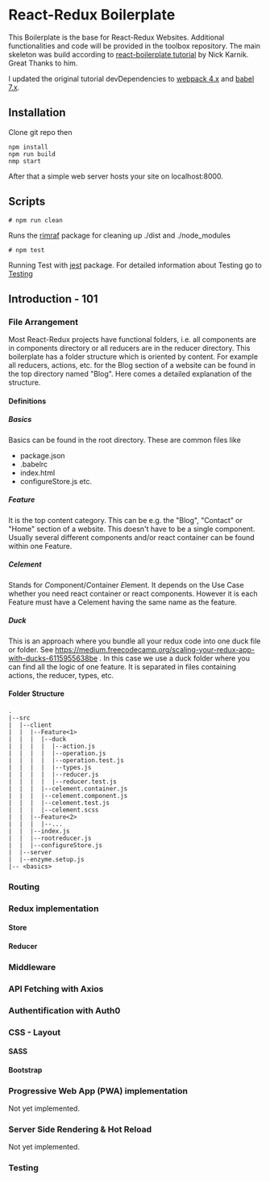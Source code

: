# React-Redux Boilerplate

This Boilerplate is the base for React-Redux Websites. Additional functionalities and code will be provided in the toolbox repository. The main skeleton was build according to [react-boilerplate tutorial](https://medium.freecodecamp.org/how-to-build-your-own-react-boilerplate-2f8cbbeb9b3f) by Nick Karnik. Great Thanks to him.

I updated the original tutorial devDependencies to [webpack 4.x](https://webpack.js.org/) and [babel 7.x](https://babeljs.io/).

## Installation
Clone git repo then

    npm install
    npm run build
    nmp start

After that a simple web server hosts your site on localhost:8000.

## Scripts

    # npm run clean

Runs the [rimraf](https://www.npmjs.com/package/rimraf) package for cleaning up ./dist and ./node_modules

    # npm test

Running Test with [jest](https://jestjs.io/docs/en/getting-started) package. For detailed information about Testing go to [Testing](###Testing)

## Introduction - 101
### File Arrangement
Most React-Redux projects have functional folders, i.e. all components are in components directory or all reducers are in the reducer directory.
This boilerplate has a folder structure which is oriented by content. For example all reducers, actions, etc. for the Blog section of a website can be found in
the top directory named "Blog".
Here comes a detailed explanation of the structure.

#### Definitions
##### Basics
Basics can be found in the root directory. These are common files like
- package.json
- .babelrc
- index.html
- configureStore.js
etc.

##### Feature
It is the top content category. This can be e.g. the "Blog", "Contact" or "Home" section of a website. This doesn't have to be a single component. Usually several different components and/or
react container can be found within one Feature.

##### Celement
Stands for *C*omponent/*C*ontainer *E*lement. It depends on the Use Case whether you need react container or react components. However it is each Feature must have a Celement having the same name
as the feature.

##### Duck
This is an approach where you bundle all your redux code into one duck file or folder. See https://medium.freecodecamp.org/scaling-your-redux-app-with-ducks-6115955638be . In this case we use a duck folder where you can
find all the logic of one feature. It is separated in files containing actions, the reducer, types, etc.

#### Folder Structure
    .
    |--src
    |  |--client
    |  |  |--Feature<1>
    |  |  |  |--duck
    |  |  |  |  |--action.js
    |  |  |  |  |--operation.js
    |  |  |  |  |--operation.test.js
    |  |  |  |  |--types.js
    |  |  |  |  |--reducer.js
    |  |  |  |  |--reducer.test.js
    |  |  |  |--celement.container.js
    |  |  |  |--celement.component.js
    |  |  |  |--celement.test.js
    |  |  |  |--celement.scss
    |  |  |--Feature<2>
    |  |  |  |--...
    |  |  |--index.js
    |  |  |--rootreducer.js
    |  |  |--configureStore.js
    |  |--server
    |  |--enzyme.setup.js
    |-- <basics>


### Routing

### Redux implementation
#### Store

#### Reducer

### Middleware


### API Fetching with Axios

### Authentification with Auth0

### CSS - Layout
#### SASS
#### Bootstrap

### Progressive Web App (PWA) implementation
Not yet implemented.

### Server Side Rendering & Hot Reload
Not yet implemented.

### Testing
